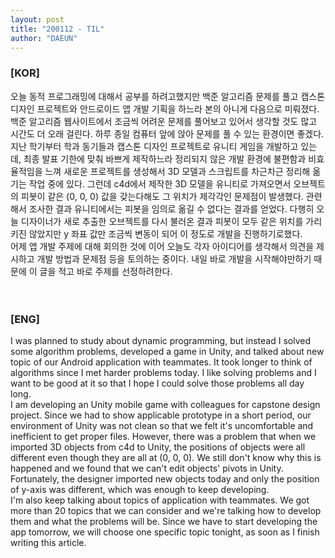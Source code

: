 ```yaml
---
layout: post
title: "200112 - TIL"
author: "DAEUN"
---
```


### [KOR]
오늘 동적 프로그래밍에 대해서 공부를 하려고했지만 백준 알고리즘 문제를 풀고 캡스톤 디자인 프로젝트와 안드로이드 앱 개발 기획을 하느라 본의 아니게 다음으로 미뤄졌다. 백준 알고리즘 웹사이트에서 조금씩 어려운 문제를 풀어보고 있어서 생각할 것도 많고 시간도 더 오래 걸린다. 하루 종일 컴퓨터 앞에 앉아 문제를 풀 수 있는 환경이면 좋겠다.
<br>
지난 학기부터 학과 동기들과 캡스톤 디자인 프로젝트로 유니티 게임을 개발하고 있는데, 최종 발표 기한에 맞춰 바쁘게 제작하느라 정리되지 않은 개발 환경에 불편함과 비효율적임을 느껴 새로운 프로젝트를 생성해서 3D 모델과 스크립트를 차근차근 정리해 옮기는 작업 중에 있다. 그런데 c4d에서 제작한 3D 모델을 유니티로 가져오면서 오브젝트의 피봇이 같은 (0, 0, 0) 값을 갖는다해도 그 위치가 제각각인 문제점이 발생했다. 관련해서 조사한 결과 유니티에서는 피봇을 임의로 옮길 수 없다는 결과를 얻었다. 다행히 오늘 디자이너가 새로 추출한 오브젝트를 다시 불러온 결과 피봇이 모두 같은 위치를 가리키진 않았지만 y 좌표 값만 조금씩 변동이 되어 이 정도로 개발을 진행하기로했다.
<br>
어제 앱 개발 주제에 대해 회의한 것에 이어 오늘도 각자 아이디어를 생각해서 의견을 제시하고 개발 방법과 문제점 등을 토의하는 중이다. 내일 바로 개발을 시작해야만하기 때문에 이 글을 적고 바로 주제를 선정하려한다.
<br><br><br>
### [ENG]
I was planned to study about dynamic programming, but instead I solved some algorithm problems, developed a game in Unity, and talked about new topic of our Android application with teammates. It took longer to think of algorithms since I met harder problems today. I like solving problems and I want to be good at it so that I hope I could solve those problems all day long.
<br>
I am developing an Unity mobile game with colleagues for capstone design project. Since we had to show applicable prototype in a short period, our environment of Unity was not clean so that we felt it's uncomfortable and inefficient to get proper files. However, there was a problem that when we imported 3D objects from c4d to Unity, the positions of objects were all different even though they are all at (0, 0, 0). We still don't know why this is happened and we found that we can't edit objects' pivots in Unity. Fortunately, the designer imported new objects today and only the position of y-axis was different, which was enough to keep developing.
<br>
I'm also keep talking about topics of application with teammates. We got more than 20 topics that we can consider and we're talking how to develop them and what the problems will be. Since we have to start developing the app tomorrow, we will choose one specific topic tonight, as soon as I finish writing this article.